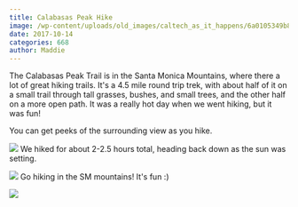 ```yaml
---
title: Calabasas Peak Hike
image: /wp-content/uploads/old_images/caltech_as_it_happens/6a0105349b8251970b01b8d2b0502d970c.jpg
date: 2017-10-14
categories: 668
author: Maddie
---
```


The Calabasas Peak Trail is in the Santa Monica Mountains, where there a lot of great hiking trails. It's a 4.5 mile round trip trek, with about half of it on a small trail through tall grasses, bushes, and small trees, and the other half on a more open path. It was a really hot day when we went hiking, but it was fun!

You can get peeks of the surrounding view as you hike.


![](/old_images/caltech_as_it_happens/6a0105349b8251970b01bb09c91429970d.jpg)
We hiked for about 2-2.5 hours total, heading back down as the sun was setting.


![](/old_images/caltech_as_it_happens/6a0105349b8251970b01bb09c9143d970d.jpg)
Go hiking in the SM mountains! It's fun :)


![](/old_images/caltech_as_it_happens/6a0105349b8251970b01b8d2b05044970c.jpg)
